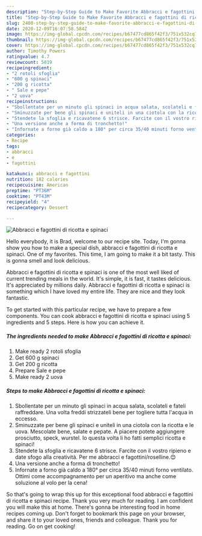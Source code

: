 ```yaml
---
description: "Step-by-Step Guide to Make Favorite Abbracci e fagottini di ricotta e spinaci"
title: "Step-by-Step Guide to Make Favorite Abbracci e fagottini di ricotta e spinaci"
slug: 2400-step-by-step-guide-to-make-favorite-abbracci-e-fagottini-di-ricotta-e-spinaci
date: 2020-12-09T16:07:58.584Z
image: https://img-global.cpcdn.com/recipes/b67477cd865f42f3/751x532cq70/abbracci-e-fagottini-di-ricotta-e-spinaci-recipe-main-photo.jpg
thumbnail: https://img-global.cpcdn.com/recipes/b67477cd865f42f3/751x532cq70/abbracci-e-fagottini-di-ricotta-e-spinaci-recipe-main-photo.jpg
cover: https://img-global.cpcdn.com/recipes/b67477cd865f42f3/751x532cq70/abbracci-e-fagottini-di-ricotta-e-spinaci-recipe-main-photo.jpg
author: Timothy Powers
ratingvalue: 4.7
reviewcount: 5019
recipeingredient:
- "2 rotoli sfoglia"
- "600 g spinaci"
- "200 g ricotta"
- " Sale e pepe"
- "2 uova"
recipeinstructions:
- "Sbollentate per un minuto gli spinaci in acqua salata, scolateli e fateli raffreddare. Una volta freddi strizzateli bene per togliere tutta l&#39;acqua in eccesso."
- "Sminuzzate per bene gli spinaci e uniteli in una ciotola con la ricotta e le uova. Mescolate bene, salate e pepate. A piacere potete aggiungere prosciutto, speck, wurstel. Io questa volta li ho fatti semplici ricotta e spinaci!"
- "Stendete la sfoglia e ricavatene 6 strisce. Farcite con il vostro ripieno e date sfogo alla creatività. Per me abbracci e fagottini/roselline.😊"
- "Una versione anche a forma di tronchetto!"
- "Infornate a forno già caldo a 180° per circa 35/40 minuti forno ventilato. Ottimi come accompagnamento per un aperitivo ma anche come soluzione al volo per la cena!"
categories:
- Recipe
tags:
- abbracci
- e
- fagottini

katakunci: abbracci e fagottini 
nutrition: 182 calories
recipecuisine: American
preptime: "PT36M"
cooktime: "PT43M"
recipeyield: "4"
recipecategory: Dessert

---
```



![Abbracci e fagottini di ricotta e spinaci](https://img-global.cpcdn.com/recipes/b67477cd865f42f3/751x532cq70/abbracci-e-fagottini-di-ricotta-e-spinaci-recipe-main-photo.jpg)

Hello everybody, it is Brad, welcome to our recipe site. Today, I'm gonna show you how to make a special dish, abbracci e fagottini di ricotta e spinaci. One of my favorites. This time, I am going to make it a bit tasty. This is gonna smell and look delicious.

Abbracci e fagottini di ricotta e spinaci is one of the most well liked of current trending meals in the world. It's simple, it is fast, it tastes delicious. It's appreciated by millions daily. Abbracci e fagottini di ricotta e spinaci is something which I have loved my entire life. They are nice and they look fantastic.




To get started with this particular recipe, we have to prepare a few components. You can cook abbracci e fagottini di ricotta e spinaci using 5 ingredients and 5 steps. Here is how you can achieve it.

<!--inarticleads1-->

##### The ingredients needed to make Abbracci e fagottini di ricotta e spinaci:

1. Make ready 2 rotoli sfoglia
1. Get 600 g spinaci
1. Get 200 g ricotta
1. Prepare  Sale e pepe
1. Make ready 2 uova




<!--inarticleads2-->

##### Steps to make Abbracci e fagottini di ricotta e spinaci:

1. Sbollentate per un minuto gli spinaci in acqua salata, scolateli e fateli raffreddare. Una volta freddi strizzateli bene per togliere tutta l&#39;acqua in eccesso.
1. Sminuzzate per bene gli spinaci e uniteli in una ciotola con la ricotta e le uova. Mescolate bene, salate e pepate. A piacere potete aggiungere prosciutto, speck, wurstel. Io questa volta li ho fatti semplici ricotta e spinaci!
1. Stendete la sfoglia e ricavatene 6 strisce. Farcite con il vostro ripieno e date sfogo alla creatività. Per me abbracci e fagottini/roselline.😊
1. Una versione anche a forma di tronchetto!
1. Infornate a forno già caldo a 180° per circa 35/40 minuti forno ventilato. Ottimi come accompagnamento per un aperitivo ma anche come soluzione al volo per la cena!




So that's going to wrap this up for this exceptional food abbracci e fagottini di ricotta e spinaci recipe. Thank you very much for reading. I am confident you will make this at home. There's gonna be interesting food in home recipes coming up. Don't forget to bookmark this page on your browser, and share it to your loved ones, friends and colleague. Thank you for reading. Go on get cooking!
